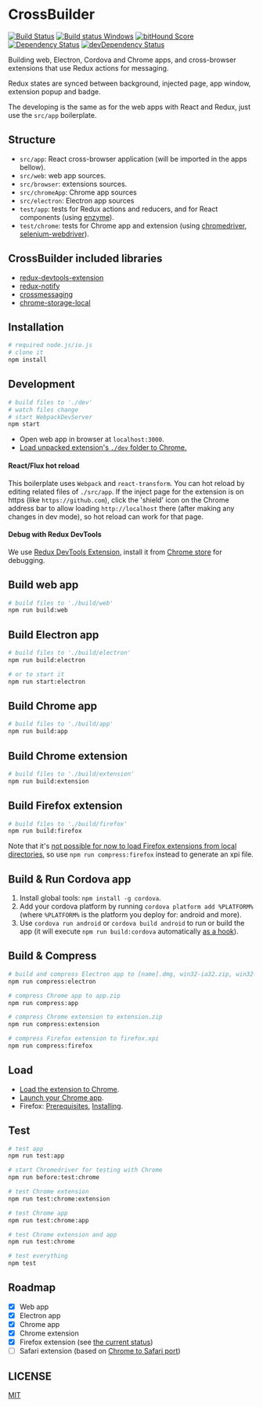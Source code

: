 # CrossBuilder

[![Build Status](https://travis-ci.org/zalmoxisus/crossbuilder.svg)](https://travis-ci.org/zalmoxisus/crossbuilder)  [![Build status Windows](https://ci.appveyor.com/api/projects/status/x1wjnw9ux1g9obx9?svg=true)](https://ci.appveyor.com/project/zalmoxisus/crossbuilder) [![bitHound Score](https://www.bithound.io/github/zalmoxisus/crossbuilder/badges/score.svg)](https://www.bithound.io/github/zalmoxisus/crossbuilder) [![Dependency Status](https://david-dm.org/zalmoxisus/crossbuilder.svg)](https://david-dm.org/zalmoxisus/crossbuilder) [![devDependency Status](https://david-dm.org/zalmoxisus/crossbuilder/dev-status.svg)](https://david-dm.org/zalmoxisus/crossbuilder#info=devDependencies)

Building web, Electron, Cordova and Chrome apps, and cross-browser extensions that use Redux actions for messaging.

Redux states are synced between background, injected page, app window, extension popup and badge.

The developing is the same as for the web apps with React and Redux, just use the `src/app` boilerplate.

## Structure

- `src/app`: React cross-browser application (will be imported in the apps bellow).
- `src/web`: web app sources.
- `src/browser`: extensions sources.
- `src/chromeApp`: Chrome app sources
- `src/electron`: Electron app sources
- `test/app`: tests for Redux actions and reducers, and for React components (using [enzyme](http://airbnb.io/enzyme/)).
- `test/chrome`: tests for Chrome app and extension (using [chromedriver](https://www.npmjs.com/package/chromedriver), [selenium-webdriver](https://www.npmjs.com/package/selenium-webdriver)).

## CrossBuilder included libraries
 - [redux-devtools-extension](https://github.com/zalmoxisus/redux-devtools-extension)
 - [redux-notify](https://github.com/zalmoxisus/redux-notify)
 - [crossmessaging](https://github.com/zalmoxisus/crossmessaging)
 - [chrome-storage-local](https://github.com/zalmoxisus/chrome-storage-local)

## Installation

```bash
# required node.js/io.js
# clone it
npm install
```

## Development

```bash
# build files to './dev'
# watch files change
# start WebpackDevServer
npm start
```

- Open web app in browser at `localhost:3000`.
- [Load unpacked extension's `./dev` folder to Chrome.](https://developer.chrome.com/extensions/getstarted#unpacked)

#### React/Flux hot reload

This boilerplate uses `Webpack` and `react-transform`. You can hot reload by editing related files of `./src/app`. If the inject page for the extension is on https (like `https://github.com`), click the 'shield' icon on the Chrome address bar to allow loading `http://localhost` there (after making any changes in dev mode), so hot reload can work for that page.

#### Debug with Redux DevTools

We use [Redux DevTools Extension](https://github.com/zalmoxisus/redux-devtools-extension), install it from [Chrome store](https://chrome.google.com/webstore/detail/redux-devtools/lmhkpmbekcpmknklioeibfkpmmfibljd) for debugging.

## Build web app

```bash
# build files to './build/web'
npm run build:web
```

## Build Electron app

```bash
# build files to './build/electron'
npm run build:electron

# or to start it
npm run start:electron
```

## Build Chrome app

```bash
# build files to './build/app'
npm run build:app
```

## Build Chrome extension

```bash
# build files to './build/extension'
npm run build:extension
```

## Build Firefox extension

```bash
# build files to './build/firefox'
npm run build:firefox
````
Note that it's [not possible for now to load Firefox extensions from local directories](https://bugzilla.mozilla.org/show_bug.cgi?id=1185460), so use `npm run compress:firefox` instead to generate an xpi file.

## Build & Run Cordova app

1. Install global tools: `npm install -g cordova`.
2. Add your cordova platform by running `cordova platform add %PLATFORM%` (where `%PLATFORM%` is the platform you deploy for: android and more).
3. Use `cordova run android` or `cordova build android` to run or build the app (it will execute `npm run build:cordova` automatically [as a hook](https://github.com/zalmoxisus/crossbuilder/blob/master/hooks/build.sh)).

## Build & Compress

```bash
# build and compress Electron app to [name].dmg, win32-ia32.zip, win32-x64.zip, linux-ia32.zip, linux-x64.zip
npm run compress:electron

# compress Chrome app to app.zip
npm run compress:app

# compress Chrome extension to extension.zip
npm run compress:extension

# compress Firefox extension to firefox.xpi
npm run compress:firefox
```

## Load

- [Load the extension to Chrome](https://developer.chrome.com/extensions/getstarted#unpacked).
- [Launch your Chrome app](https://developer.chrome.com/apps/first_app#five).
- Firefox: [Prerequisites](https://developer.mozilla.org/en-US/Add-ons/WebExtensions/Prerequisites), [Installing](https://developer.mozilla.org/en-US/Add-ons/WebExtensions/Packaging_and_installation#Installing_Your_Extension).

## Test

```bash
# test app
npm run test:app

# start Chromedriver for testing with Chrome
npm run before:test:chrome

# test Chrome extension
npm run test:chrome:extension

# test Chrome app
npm run test:chrome:app

# test Chrome extension and app
npm run test:chrome

# test everything
npm test
```

## Roadmap

- [x] Web app
- [x] Electron app
- [x] Chrome app
- [x] Chrome extension
- [x] Firefox extension (see [the current status](https://github.com/zalmoxisus/crossbuilder/issues/12))
- [ ] Safari extension (based on [Chrome to Safari port](https://code.google.com/p/adblockforchrome/source/browse/trunk/port.js))

## LICENSE

[MIT](LICENSE)